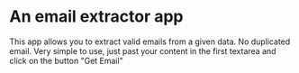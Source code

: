 # An email extractor app
This app allows you to extract valid emails from a given data. No duplicated email.
Very simple to use, just past your content in the first textarea and click on the button "Get Email"